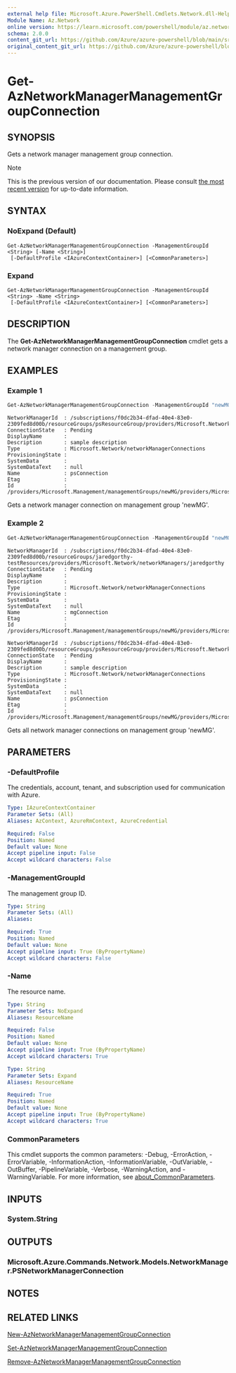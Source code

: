 ```yaml
---
external help file: Microsoft.Azure.PowerShell.Cmdlets.Network.dll-Help.xml
Module Name: Az.Network
online version: https://learn.microsoft.com/powershell/module/az.network/get-aznetworkmanagermanagementgroupconnection
schema: 2.0.0
content_git_url: https://github.com/Azure/azure-powershell/blob/main/src/Network/Network/help/Get-AzNetworkManagerManagementGroupConnection.md
original_content_git_url: https://github.com/Azure/azure-powershell/blob/main/src/Network/Network/help/Get-AzNetworkManagerManagementGroupConnection.md
---
```


# Get-AzNetworkManagerManagementGroupConnection

## SYNOPSIS
Gets a network manager management group connection.

> [!NOTE]
>This is the previous version of our documentation. Please consult [the most recent version](/powershell/module/az.network/get-aznetworkmanagermanagementgroupconnection) for up-to-date information.

## SYNTAX

### NoExpand (Default)
```
Get-AzNetworkManagerManagementGroupConnection -ManagementGroupId <String> [-Name <String>]
 [-DefaultProfile <IAzureContextContainer>] [<CommonParameters>]
```

### Expand
```
Get-AzNetworkManagerManagementGroupConnection -ManagementGroupId <String> -Name <String>
 [-DefaultProfile <IAzureContextContainer>] [<CommonParameters>]
```

## DESCRIPTION
The **Get-AzNetworkManagerManagementGroupConnection** cmdlet gets a network manager connection on a management group.

## EXAMPLES

### Example 1
```powershell
Get-AzNetworkManagerManagementGroupConnection -ManagementGroupId "newMG" -Name "psConnection"
```
```output
NetworkManagerId  : /subscriptions/f0dc2b34-dfad-40e4-83e0-2309fed8d00b/resourceGroups/psResourceGroup/providers/Microsoft.Network/networkManagers/psNetworkManager
ConnectionState   : Pending
DisplayName       :
Description       : sample description
Type              : Microsoft.Network/networkManagerConnections
ProvisioningState :
SystemData        :
SystemDataText    : null
Name              : psConnection
Etag              :
Id                : /providers/Microsoft.Management/managementGroups/newMG/providers/Microsoft.Network/networkManagerConnections/psConnection
```
Gets a network manager connection on management group 'newMG'.

### Example 2
```powershell
Get-AzNetworkManagerManagementGroupConnection -ManagementGroupId "newMG"
```
```output
NetworkManagerId  : /subscriptions/f0dc2b34-dfad-40e4-83e0-2309fed8d00b/resourceGroups/jaredgorthy-testResources/providers/Microsoft.Network/networkManagers/jaredgorthy
ConnectionState   : Pending
DisplayName       :
Description       :
Type              : Microsoft.Network/networkManagerConnections
ProvisioningState :
SystemData        :
SystemDataText    : null
Name              : mgConnection
Etag              :
Id                : /providers/Microsoft.Management/managementGroups/newMG/providers/Microsoft.Network/networkManagerConnections/mgConnection

NetworkManagerId  : /subscriptions/f0dc2b34-dfad-40e4-83e0-2309fed8d00b/resourceGroups/psResourceGroup/providers/Microsoft.Network/networkManagers/psNetworkManager
ConnectionState   : Pending
DisplayName       :
Description       : sample description
Type              : Microsoft.Network/networkManagerConnections
ProvisioningState :
SystemData        :
SystemDataText    : null
Name              : psConnection
Etag              :
Id                : /providers/Microsoft.Management/managementGroups/newMG/providers/Microsoft.Network/networkManagerConnections/psConnection
```
Gets all network manager connections on management group 'newMG'.

## PARAMETERS

### -DefaultProfile
The credentials, account, tenant, and subscription used for communication with Azure.

```yaml
Type: IAzureContextContainer
Parameter Sets: (All)
Aliases: AzContext, AzureRmContext, AzureCredential

Required: False
Position: Named
Default value: None
Accept pipeline input: False
Accept wildcard characters: False
```

### -ManagementGroupId
The management group ID.

```yaml
Type: String
Parameter Sets: (All)
Aliases:

Required: True
Position: Named
Default value: None
Accept pipeline input: True (ByPropertyName)
Accept wildcard characters: False
```

### -Name
The resource name.

```yaml
Type: String
Parameter Sets: NoExpand
Aliases: ResourceName

Required: False
Position: Named
Default value: None
Accept pipeline input: True (ByPropertyName)
Accept wildcard characters: True
```

```yaml
Type: String
Parameter Sets: Expand
Aliases: ResourceName

Required: True
Position: Named
Default value: None
Accept pipeline input: True (ByPropertyName)
Accept wildcard characters: True
```

### CommonParameters
This cmdlet supports the common parameters: -Debug, -ErrorAction, -ErrorVariable, -InformationAction, -InformationVariable, -OutVariable, -OutBuffer, -PipelineVariable, -Verbose, -WarningAction, and -WarningVariable. For more information, see [about_CommonParameters](http://go.microsoft.com/fwlink/?LinkID=113216).

## INPUTS

### System.String

## OUTPUTS

### Microsoft.Azure.Commands.Network.Models.NetworkManager.PSNetworkManagerConnection

## NOTES

## RELATED LINKS

[New-AzNetworkManagerManagementGroupConnection](./New-AzNetworkManagerManagementGroupConnection.md)

[Set-AzNetworkManagerManagementGroupConnection](./Set-AzNetworkManagerManagementGroupConnection.md)

[Remove-AzNetworkManagerManagementGroupConnection](./Remove-AzNetworkManagerManagementGroupConnection.md)
